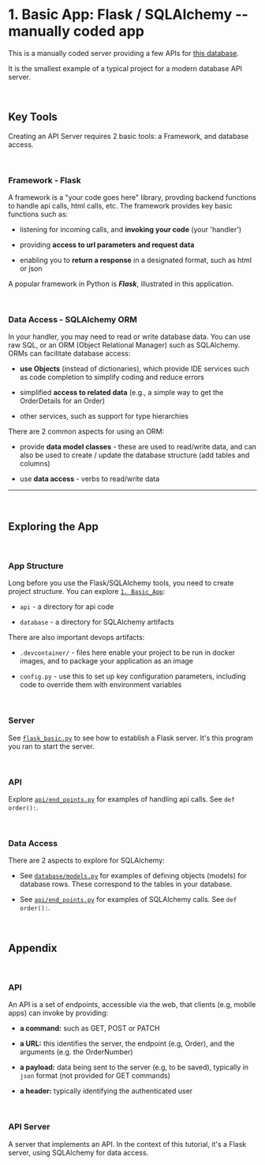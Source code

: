 # 1. Basic App: Flask / SQLAlchemy -- manually coded app

This is a manually coded server providing a few APIs for [this database]().

It is the smallest example of a typical project for a modern database API server.

&nbsp;

## Key Tools

Creating an API Server requires 2 basic tools: a Framework, and database access.

&nbsp;

### Framework - Flask

A framework is a "your code goes here" library, provding backend functions to handle api calls, html calls, etc.  The framework provides key basic functions such as:

* listening for incoming calls, and **invoking your code** (your 'handler')

* providing **access to url parameters and request data**

* enabling you to **return a response** in a designated format, such as html or json

A popular framework in Python is ***Flask***, illustrated in this application.

&nbsp;

### Data Access - SQLAlchemy ORM

In your handler, you may need to read or write database data.  You can use raw SQL, or an ORM (Object Relational Manager) such as SQLAlchemy.  ORMs can facilitate database access:

* **use Objects** (instead of dictionaries), which provide IDE services such as code completion to simplify coding and reduce errors

* simplified **access to related data** (e.g., a simple way to get the OrderDetails for an Order)

* other services, such as support for type hierarchies

There are 2 common aspects for using an ORM:

* provide **data model classes** - these are used to read/write data, and can also be used to create / update the database structure (add tables and columns)

* use **data access** - verbs to read/write data

---

&nbsp;

## Exploring the App

&nbsp;

### App Structure

Long before you use the Flask/SQLAlchemy tools, you need to create project structure.  You can explore [```1. Basic_App```](../1.%20Basic_App/):

* `api` - a directory for api code

* `database` - a directory for SQLAlchemy artifacts

There are also important devops artifacts:

* `.devcontainer/` - files here enable your project to be run in docker images, and to package your application as an image

* `config.py` - use this to set up key configuration parameters, including code to override them with environment variables

&nbsp;

### Server

See [```flask_basic.py```](../1.%20Basic_App/flask_basic.py) to see how to establish a Flask server.  It's this program you ran to start the server.

&nbsp;

### API

Explore [```api/end_points.py```](../1.%20Basic_App/api/end_points.py) for examples of handling api calls.  See `def order():`.

&nbsp;

### Data Access

There are 2 aspects to explore for SQLAlchemy:

* See [```database/models.py```](../1.%20Basic_App/database/models.py) for examples of defining objects (models) for database rows.  These correspond to the tables in your database.

* See [```api/end_points.py```](../1.%20Basic_App/api/end_points.py) for examples of SQLAlchemy calls.  See `def order():`.

&nbsp;

## Appendix

&nbsp;

### API

An API is a set of endpoints, accessible via the web, that clients (e.g, mobile apps) can invoke by providing:

* **a command:** such as GET, POST or PATCH

* **a URL:** this identifies the server, the endpoint (e.g, Order), and the arguments (e.g. the OrderNumber)

* **a payload:** data being sent to the server (e.g, to be saved), typically in `json` format (not provided for GET commands)

* **a header:** typically identifying the authenticated user

&nbsp;

### API Server

A server that implements an API.  In the context of this tutorial, it's a Flask server, using SQLAlchemy for data access.
